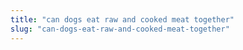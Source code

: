 ```yaml
---
title: "can dogs eat raw and cooked meat together"
slug: "can-dogs-eat-raw-and-cooked-meat-together"
---
```


